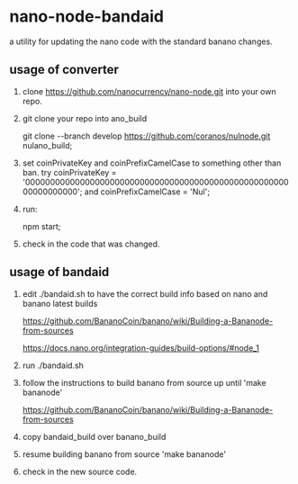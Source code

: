 # nano-node-bandaid

a utility for updating the nano code with the standard banano changes.

## usage of converter

1. clone https://github.com/nanocurrency/nano-node.git into your own repo.

2. git clone your repo into <coinPrefix>ano_build

    git clone --branch develop https://github.com/coranos/nulnode.git nulano_build;

3. set coinPrivateKey and coinPrefixCamelCase to something other than ban.
    try
      coinPrivateKey = '0000000000000000000000000000000000000000000000000000000000000000';
    and
      coinPrefixCamelCase = 'Nul';

4. run:

    npm start;

5. check in the code that was changed.

## usage of bandaid

1.  edit ./bandaid.sh to have the correct build info based on nano and banano latest builds

    <https://github.com/BananoCoin/banano/wiki/Building-a-Bananode-from-sources>

    <https://docs.nano.org/integration-guides/build-options/#node_1>

2.  run ./bandaid.sh

3.  follow the instructions to build banano from source up until 'make bananode'

    <https://github.com/BananoCoin/banano/wiki/Building-a-Bananode-from-sources>

4.  copy bandaid_build over banano_build

5.  resume building banano from source 'make bananode'

6.  check in the new source code.

